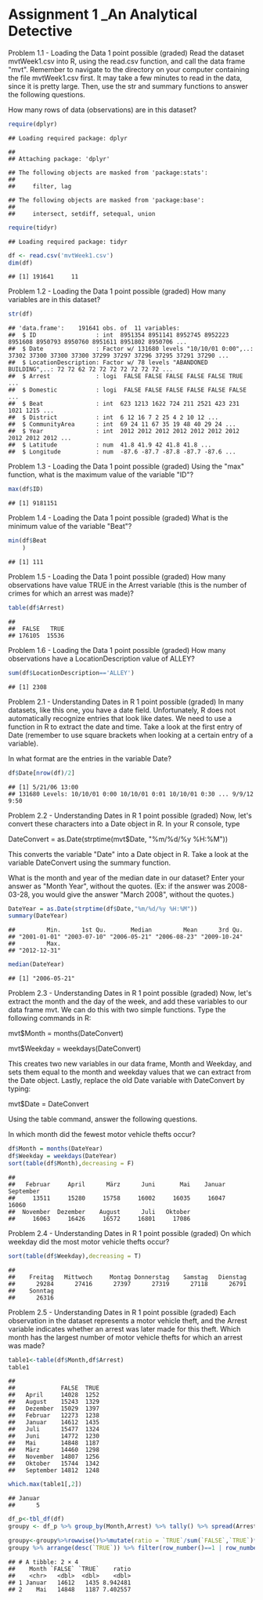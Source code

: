 # Assignment 1 _An Analytical Detective


Problem 1.1 - Loading the Data
1 point possible (graded)
Read the dataset mvtWeek1.csv into R, using the read.csv function, and call the data frame "mvt". Remember to navigate to the directory on your computer containing the file mvtWeek1.csv first. It may take a few minutes to read in the data, since it is pretty large. Then, use the str and summary functions to answer the following questions.

How many rows of data (observations) are in this dataset?




```r
require(dplyr)
```

```
## Loading required package: dplyr
```

```
## 
## Attaching package: 'dplyr'
```

```
## The following objects are masked from 'package:stats':
## 
##     filter, lag
```

```
## The following objects are masked from 'package:base':
## 
##     intersect, setdiff, setequal, union
```

```r
require(tidyr)
```

```
## Loading required package: tidyr
```

```r
df <- read.csv('mvtWeek1.csv')
dim(df)
```

```
## [1] 191641     11
```
Problem 1.2 - Loading the Data
1 point possible (graded)
How many variables are in this dataset?

```r
str(df)
```

```
## 'data.frame':	191641 obs. of  11 variables:
##  $ ID                 : int  8951354 8951141 8952745 8952223 8951608 8950793 8950760 8951611 8951802 8950706 ...
##  $ Date               : Factor w/ 131680 levels "10/10/01 0:00",..: 37302 37300 37300 37300 37299 37297 37296 37295 37291 37290 ...
##  $ LocationDescription: Factor w/ 78 levels "ABANDONED BUILDING",..: 72 72 62 72 72 72 72 72 72 72 ...
##  $ Arrest             : logi  FALSE FALSE FALSE FALSE FALSE TRUE ...
##  $ Domestic           : logi  FALSE FALSE FALSE FALSE FALSE FALSE ...
##  $ Beat               : int  623 1213 1622 724 211 2521 423 231 1021 1215 ...
##  $ District           : int  6 12 16 7 2 25 4 2 10 12 ...
##  $ CommunityArea      : int  69 24 11 67 35 19 48 40 29 24 ...
##  $ Year               : int  2012 2012 2012 2012 2012 2012 2012 2012 2012 2012 ...
##  $ Latitude           : num  41.8 41.9 42 41.8 41.8 ...
##  $ Longitude          : num  -87.6 -87.7 -87.8 -87.7 -87.6 ...
```

Problem 1.3 - Loading the Data
1 point possible (graded)
Using the "max" function, what is the maximum value of the variable "ID"?


```r
max(df$ID)
```

```
## [1] 9181151
```
Problem 1.4 - Loading the Data
1 point possible (graded)
What is the minimum value of the variable "Beat"?

```r
min(df$Beat
    )
```

```
## [1] 111
```
Problem 1.5 - Loading the Data
1 point possible (graded)
How many observations have value TRUE in the Arrest variable (this is the number of crimes for which an arrest was made)?

```r
table(df$Arrest)
```

```
## 
##  FALSE   TRUE 
## 176105  15536
```
Problem 1.6 - Loading the Data
1 point possible (graded)
How many observations have a LocationDescription value of ALLEY?

```r
sum(df$LocationDescription=='ALLEY')
```

```
## [1] 2308
```
Problem 2.1 - Understanding Dates in R
1 point possible (graded)
In many datasets, like this one, you have a date field. Unfortunately, R does not automatically recognize entries that look like dates. We need to use a function in R to extract the date and time. Take a look at the first entry of Date (remember to use square brackets when looking at a certain entry of a variable).

In what format are the entries in the variable Date?

```r
df$Date[nrow(df)/2]
```

```
## [1] 5/21/06 13:00
## 131680 Levels: 10/10/01 0:00 10/10/01 0:01 10/10/01 0:30 ... 9/9/12 9:50
```
Problem 2.2 - Understanding Dates in R
1 point possible (graded)
Now, let's convert these characters into a Date object in R. In your R console, type

DateConvert = as.Date(strptime(mvt$Date, "%m/%d/%y %H:%M"))

This converts the variable "Date" into a Date object in R. Take a look at the variable DateConvert using the summary function.

What is the month and year of the median date in our dataset? Enter your answer as "Month Year", without the quotes. (Ex: if the answer was 2008-03-28, you would give the answer "March 2008", without the quotes.)

```r
DateYear = as.Date(strptime(df$Date,"%m/%d/%y %H:%M"))
summary(DateYear)
```

```
##         Min.      1st Qu.       Median         Mean      3rd Qu. 
## "2001-01-01" "2003-07-10" "2006-05-21" "2006-08-23" "2009-10-24" 
##         Max. 
## "2012-12-31"
```

```r
median(DateYear)
```

```
## [1] "2006-05-21"
```
Problem 2.3 - Understanding Dates in R
1 point possible (graded)
Now, let's extract the month and the day of the week, and add these variables to our data frame mvt. We can do this with two simple functions. Type the following commands in R:

mvt$Month = months(DateConvert)

mvt$Weekday = weekdays(DateConvert)

This creates two new variables in our data frame, Month and Weekday, and sets them equal to the month and weekday values that we can extract from the Date object. Lastly, replace the old Date variable with DateConvert by typing:

mvt$Date = DateConvert

Using the table command, answer the following questions.

In which month did the fewest motor vehicle thefts occur?

```r
df$Month = months(DateYear)
df$Weekday = weekdays(DateYear)
sort(table(df$Month),decreasing = F)
```

```
## 
##   Februar     April      März      Juni       Mai    Januar September 
##     13511     15280     15758     16002     16035     16047     16060 
##  November  Dezember    August      Juli   Oktober 
##     16063     16426     16572     16801     17086
```
Problem 2.4 - Understanding Dates in R
1 point possible (graded)
On which weekday did the most motor vehicle thefts occur?

```r
sort(table(df$Weekday),decreasing = T)
```

```
## 
##    Freitag   Mittwoch     Montag Donnerstag    Samstag   Dienstag 
##      29284      27416      27397      27319      27118      26791 
##    Sonntag 
##      26316
```
Problem 2.5 - Understanding Dates in R
1 point possible (graded)
Each observation in the dataset represents a motor vehicle theft, and the Arrest variable indicates whether an arrest was later made for this theft. Which month has the largest number of motor vehicle thefts for which an arrest was made?

```r
table1<-table(df$Month,df$Arrest)
table1
```

```
##            
##             FALSE  TRUE
##   April     14028  1252
##   August    15243  1329
##   Dezember  15029  1397
##   Februar   12273  1238
##   Januar    14612  1435
##   Juli      15477  1324
##   Juni      14772  1230
##   Mai       14848  1187
##   März      14460  1298
##   November  14807  1256
##   Oktober   15744  1342
##   September 14812  1248
```

```r
which.max(table1[,2])
```

```
## Januar 
##      5
```


```r
df_p<-tbl_df(df)
groupy <- df_p %>% group_by(Month,Arrest) %>% tally() %>% spread(Arrest, n, fill=0)

groupy<-groupy%>%rowwise()%>%mutate(ratio = `TRUE`/sum(`FALSE`,`TRUE`)*100)
groupy %>% arrange(desc(`TRUE`)) %>% filter(row_number()==1 | row_number()==n())
```

```
## # A tibble: 2 × 4
##    Month `FALSE` `TRUE`    ratio
##    <chr>   <dbl>  <dbl>    <dbl>
## 1 Januar   14612   1435 8.942481
## 2    Mai   14848   1187 7.402557
```

